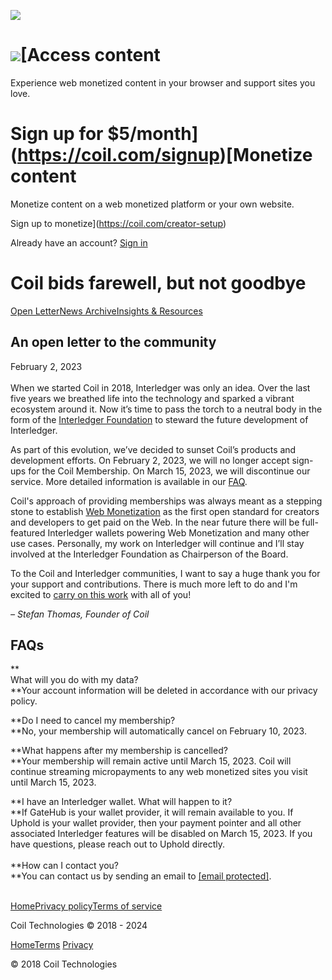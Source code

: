 [![](https://assets-global.website-files.com/5df2eaeebe804b148283a1fe/5df2eaeebe804bc8dc83a240_coil-beta-logo.svg)](https://coil.com/)

![](https://assets-global.website-files.com/5d82a7d64b5d285f2b44a260/5f10a02662b628bf8553bbe8_icn-back.svg)[Access content
==============

Experience web monetized content in your browser and support sites you love.

Sign up for $5/month](https://coil.com/signup)[Monetize content
================

Monetize content on a web monetized platform or your own website.

Sign up to monetize](https://coil.com/creator-setup)

Already have an account? [Sign in](https://coil.com/login)

Coil bids farewell, but not goodbye
===================================

[Open Letter](https://help.coil.com/)[News Archive](https://help.coil.com/news)[Insights & Resources](https://help.coil.com/insights-resources)

An open letter to the community
-------------------------------

February 2, 2023  
‍  
When we started Coil in 2018, Interledger was only an idea. Over the last five years we breathed life into the technology and sparked a vibrant ecosystem around it. Now it’s time to pass the torch to a neutral body in the form of the [Interledger Foundation](https://interledger.org/) to steward the future development of Interledger.  
  
As part of this evolution, we’ve decided to sunset Coil’s products and development efforts. On February 2, 2023, we will no longer accept sign-ups for the Coil Membership. On March 15, 2023, we will discontinue our service. More detailed information is available in our [FAQ](#FAQs).  
  
Coil's approach of providing memberships was always meant as a stepping stone to establish [Web Monetization](https://webmonetization.org/) as the first open standard for creators and developers to get paid on the Web. In the near future there will be full-featured Interledger wallets powering Web Monetization and many other use cases. Personally, my work on Interledger will continue and I’ll stay involved at the Interledger Foundation as Chairperson of the Board.  
  
To the Coil and Interledger communities, I want to say a huge thank you for your support and contributions. There is much more left to do and I'm excited to [carry on this work](https://interledger.org/get-involved) with all of you!  
  
‍_– Stefan Thomas, Founder of Coil_

FAQs
----

**  
What will you do with my data?  
‍**Your account information will be deleted in accordance with our privacy policy.  
  
‍**Do I need to cancel my membership?  
‍**No, your membership will automatically cancel on February 10, 2023.  
  
‍**What happens after my membership is cancelled?  
‍**Your membership will remain active until March 15, 2023. Coil will continue streaming micropayments to any web monetized sites you visit until March 15, 2023.  
  
‍**I have an Interledger wallet. What will happen to it?  
**If GateHub is your wallet provider, it will remain available to you. If Uphold is your wallet provider, then your payment pointer and all other associated Interledger features will be disabled on March 15, 2023. If you have questions, please reach out to Uphold directly.  
‍  
‍**How can I contact you?  
‍**You can contact us by sending an email to [\[email protected\]](https://help.coil.com/cdn-cgi/l/email-protection).  
‍

[Home](https://help.coil.com/)[Privacy policy](https://help.coil.com/privacy)[Terms of service](https://help.coil.com/terms)

Coil Technologies © 2018 - 2024  

[Home](https://help.coil.com/)[Terms](https://help.coil.com/terms) [Privacy](https://help.coil.com/privacy)

© 2018 Coil Technologies
